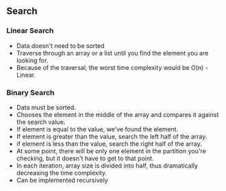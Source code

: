 ## Search

### Linear Search
- Data doesn't need to be sorted
- Traverse through an array or a list until you find the element you are looking for.
- Because of the traversal, the worst time complexity would be O(n) - Linear.

### Binary Search
- Data must be sorted.
- Chooses the element in the middle of the array and compares it against the search value.
- If element is equal to the value, we've found the element.
- If element is greater than the value, search the left half of the array.
- if element is less than the value, search the right half of the array.
- At some point, there will be only one element in the partition you're checking, but it doesn't have to get to that point.
- In each iteration, array size is divided into half, thus dramatically decreasing the time complexity.
- Can be implemented recursively